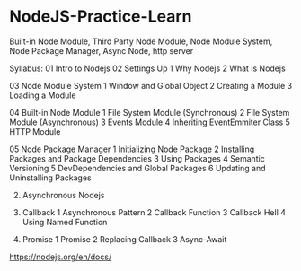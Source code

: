 # NodeJS-Practice-Learn
Built-in Node Module, Third Party Node Module, Node Module System, Node Package Manager, Async Node, http server

Syllabus:
01 Intro to Nodejs
02 Settings Up
1 Why Nodejs
2 What is Nodejs

03 Node Module System
1 Window and Global Object
2 Creating a Module
3 Loading a Module

04 Built-in Node Module
1 File System Module (Synchronous)
2 File System Module (Asynchronous)
3 Events Module
4 Inheriting EventEmmiter Class
5 HTTP Module

05 Node Package Manager
1 Initializing Node Package
2 Installing Packages and Package Dependencies
3 Using Packages
4 Semantic Versioning
5 DevDependencies and Global Packages
6 Updating and Uninstalling Packages


02. Asynchronous Nodejs
3. Callback
1 Asynchronous Pattern
2 Callback Function
3 Callback Hell
4 Using Named Function

02. Promise
1 Promise
2 Replacing Callback
3 Async-Await


https://nodejs.org/en/docs/
